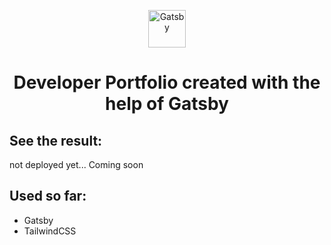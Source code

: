 <p align="center">
  <a href="https://www.gatsbyjs.com/?utm_source=starter&utm_medium=readme&utm_campaign=minimal-starter">
    <img alt="Gatsby" src="https://www.gatsbyjs.com/Gatsby-Monogram.svg" width="60" />
  </a>
</p>
<h1 align="center">
  Developer Portfolio created with the help of Gatsby
</h1>

## See the result:
not deployed yet... Coming soon

## Used so far:
+ Gatsby
+ TailwindCSS
